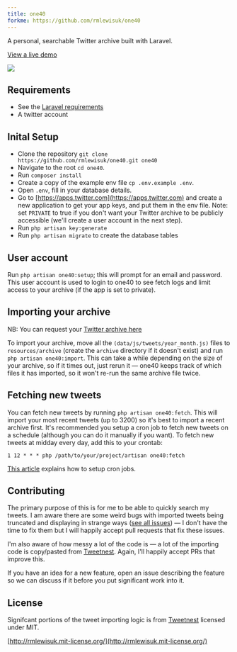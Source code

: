 ```yaml
---
title: one40
forkme: https://github.com/rmlewisuk/one40
---
```


A personal, searchable Twitter archive built with Laravel.

[View a live demo](https://tweets.rbbl.ws)

![](/screenshot.jpg)

## Requirements

- See the [Laravel requirements](https://laravel.com/docs/5.4#server-requirements)
- A twitter account

## Inital Setup

- Clone the repository `git clone https://github.com/rmlewisuk/one40.git one40`
- Navigate to the root `cd one40`. 
- Run `composer install`
- Create a copy of the example env file `cp .env.example .env`. 
- Open `.env`, fill in your database details. 
- Go to [https://apps.twitter.com](https://apps.twitter.com) and create a new application to get your app keys, and put them in the env file. Note: set `PRIVATE` to true if you don't want your Twitter archive to be publicly accessible (we'll create a user account in the next step). 
- Run `php artisan key:generate`
- Run `php artisan migrate` to create the database tables

## User account

Run `php artisan one40:setup`; this will prompt for an email and password. This user account is used to login to one40 to see fetch logs and limit access to your archive (if the app is set to private).

## Importing your archive

NB: You can request your [Twitter archive here](https://support.twitter.com/articles/20170160)

To import your archive, move all the `(data/js/tweets/year_month.js)` files to `resources/archive` (create the `archive` directory if it doesn't exist) and run `php artisan one40:import`. This can take a while depending on the size of your archive, so if it times out, just rerun it — one40 keeps track of which files it has imported, so it won't re-run the same archive file twice.

## Fetching new tweets

You can fetch new tweets by running `php artisan one40:fetch`. This will import your most recent tweets (up to 3200) so it's best to import a recent archive first. It's recommended you setup a cron job to fetch new tweets on a schedule (although you can do it manually if you want). To fetch new tweets at midday every day, add this to your crontab:

`1 12 * * * php /path/to/your/project/artisan one40:fetch`

[This article](https://www.digitalocean.com/community/tutorials/how-to-use-cron-to-automate-tasks-on-a-vps) explains how to setup cron jobs.

## Contributing

The primary purpose of this is for me to be able to quickly search my tweets. I am aware there are some weird bugs with imported tweets being truncated and displaying in strange ways ([see all issues](https://github.com/rmlewisuk/one40/issues)) — I don't have the time to fix them but I will happily accept pull requests that fix these issues.

I'm also aware of how messy a lot of the code is — a lot of the importing code is copy/pasted from [Tweetnest](https://github.com/graulund/tweetnest). Again, I'll happily accept PRs that improve this.

If you have an idea for a new feature, open an issue describing the feature so we can discuss if it before you put significant work into it.

## License

Signifcant portions of the tweet importing logic is from [Tweetnest](https://github.com/graulund/tweetnest/blob/master/LICENSE.txt) licensed under MIT.

[http://rmlewisuk.mit-license.org/](http://rmlewisuk.mit-license.org/)